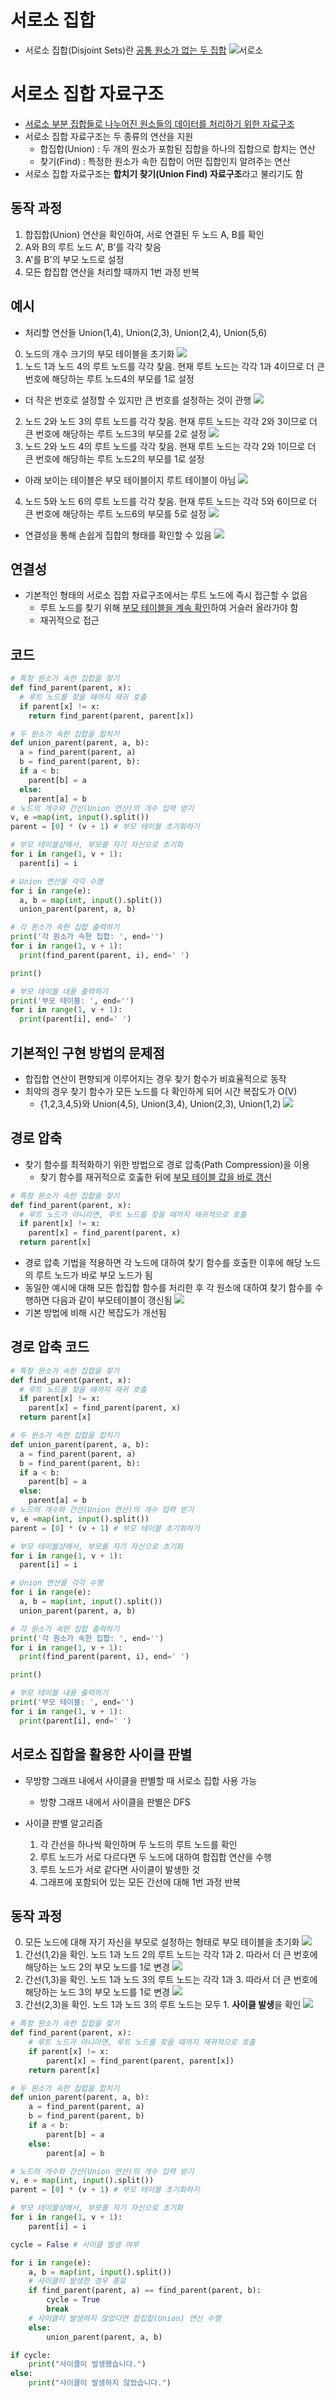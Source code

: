 # 서로소 집합
- 서로소 집합(Disjoint Sets)란 <U>공통 원소가 없는 두 집합</U>
![서로소](유니온_파인드.assets/1.PNG)

# 서로소 집합 자료구조
- <U>서로소 부분 집합들로 나누어진 원소들의 데이터를 처리하기 위한 자료구조</U>
- 서로소 집합 자료구조는 두 종류의 연산을 지원
  - 합집합(Union) : 두 개의 원소가 포함된 집합을 하나의 집합으로 합치는 연산
  - 찾기(Find) : 특정한 원소가 속한 집합이 어떤 집합인지 알려주는 연산
- 서로소 집합 자료구조는 **합치기 찾기(Union Find) 자료구조**라고 불리기도 함

## 동작 과정
1. 합집합(Union) 연산을 확인하여, 서로 연결된 두 노드 A, B를 확인
  1. A와 B의 루트 노드 A', B'를 각각 찾음
  2. A'를 B'의 부모 노드로 설정
2. 모든 합집합 연산을 처리할 때까지 1번 과정 반복

## 예시
- 처리할 연산들 Union(1,4), Union(2,3), Union(2,4), Union(5,6)
0. 노드의 개수 크기의 부모 테이블을 초기화
![](유니온_파인드.assets/2.PNG)
1. 노드 1과 노드 4의 루트 노드를 각각 찾음. 현재 루트 노드는 각각 1과 4이므로 더 큰 번호에 해당하는 루트 노드4의 부모를 1로 설정
  - 더 작은 번호로 설정할 수 있지만 큰 번호를 설정하는 것이 관행
![](유니온_파인드.assets/3.PNG)
2. 노드 2와 노드 3의 루트 노드를 각각 찾음. 현재 루트 노드는 각각 2와 3이므로 더 큰 번호에 해당하는 루트 노드3의 부모를 2로 설정
![](유니온_파인드.assets/4.PNG)
3. 노드 2와 노드 4의 루트 노드를 각각 찾음. 현재 루트 노드는 각각 2와 1이므로 더 큰 번호에 해당하는 루트 노드2의 부모를 1로 설정
  - 아래 보이는 테이블은 부모 테이블이지 루트 테이블이 아님
![](유니온_파인드.assets/5.PNG)
4. 노드 5와 노드 6의 루트 노드를 각각 찾음. 현재 루트 노드는 각각 5와 6이므로 더 큰 번호에 해당하는 루트 노드6의 부모를 5로 설정
![](유니온_파인드.assets/6.PNG)

- 연결성을 통해 손쉽게 집합의 형태를 확인할 수 있음
![](유니온_파인드.assets/7.PNG)

## 연결성
- 기본적인 형태의 서로소 집합 자료구조에서는 루트 노드에 즉시 접근할 수 없음
  - 루트 노드를 찾기 위해 <U>부모 테이블을 계속 확인</U>하여 거슬러 올라가야 함
  - 재귀적으로 접근

## 코드
```python
# 특정 원소가 속한 집합을 찾기
def find_parent(parent, x):
  # 루트 노드를 찾을 때까지 재귀 호출
  if parent[x] != x: 
    return find_parent(parent, parent[x])

# 두 원소가 속한 집합을 합치기 
def union_parent(parent, a, b):
  a = find_parent(parent, a)
  b = find_parent(parent, b):
  if a < b:
    parent[b] = a
  else:
    parent[a] = b
# 노드의 개수와 간선(Union 연산)의 개수 입력 받기
v, e =map(int, input().split())
parent = [0] * (v + 1) # 부모 테이블 초기화하기

# 부모 테이블상에서, 부모를 자기 자신으로 초기화
for i in range(1, v + 1):
  parent[i] = i

# Union 연산을 각각 수행
for i in range(e):
  a, b = map(int, input().split())
  union_parent(parent, a, b)

# 각 원소가 속한 집합 출력하기
print('각 원소가 속한 집합: ', end='')
for i in range(1, v + 1):
  print(find_parent(parent, i), end=' ')

print()

# 부모 테이블 내용 출력하기
print('부모 테이블: ', end='')
for i in range(1, v + 1):
  print(parent[i], end=' ')
```

## 기본적인 구현 방법의 문제점
- 합집합 연산이 편향되게 이루어지는 경우 찾기 함수가 비효율적으로 동작
- 최악의 경우 찾기 함수가 모든 노드를 다 확인하게 되어 시간 복잡도가 O(V)
  - {1,2,3,4,5}와 Union(4,5), Union(3,4), Union(2,3), Union(1,2)
  ![](유니온_파인드.assets/8.PNG)

## 경로 압축
- 찾기 함수를 최적화하기 위한 방법으로 경로 압축(Path Compression)을 이용
  - 찾기 함수를 재귀적으로 호춣한 뒤에 <U>부모 테이블 값을 바로 갱신</U>

```python
# 특정 원소가 속한 집합을 찾기
def find_parent(parent, x):
  # 루트 노드가 아니라면, 루트 노드를 찾을 때까지 재귀적으로 호출
  if parent[x] != x:
    parent[x] = find_parent(parent, x)
  return parent[x]
```

- 경로 압축 기법을 적용하면 각 노드에 대하여 찾기 함수를 호출한 이후에 해당 노드의 루트 노드가 바로 부모 노드가 됨
- 동일한 예시에 대해 모든 합집합 함수를 처리한 후 각 원소에 대하여 찾기 함수를 수행하면 다음과 같이 부모테이블이 갱신됨
![](유니온_파인드.assets/9.PNG)
- 기본 방법에 비해 시간 복잡도가 개선됨

## 경로 압축 코드
```python
# 특정 원소가 속한 집합을 찾기
def find_parent(parent, x):
  # 루트 노드를 찾을 때까지 재귀 호출
  if parent[x] != x:
    parent[x] = find_parent(parent, x)
  return parent[x]

# 두 원소가 속한 집합을 합치기 
def union_parent(parent, a, b):
  a = find_parent(parent, a)
  b = find_parent(parent, b):
  if a < b:
    parent[b] = a
  else:
    parent[a] = b
# 노드의 개수와 간선(Union 연산)의 개수 입력 받기
v, e =map(int, input().split())
parent = [0] * (v + 1) # 부모 테이블 초기화하기

# 부모 테이블상에서, 부모를 자기 자신으로 초기화
for i in range(1, v + 1):
  parent[i] = i

# Union 연산을 각각 수행
for i in range(e):
  a, b = map(int, input().split())
  union_parent(parent, a, b)

# 각 원소가 속한 집합 출력하기
print('각 원소가 속한 집합: ', end='')
for i in range(1, v + 1):
  print(find_parent(parent, i), end=' ')

print()

# 부모 테이블 내용 출력하기
print('부모 테이블: ', end='')
for i in range(1, v + 1):
  print(parent[i], end=' ')
```

## 서로소 집합을 활용한 사이클 판별
- 무방향 그래프 내에서 사이클을 판별할 때 서로소 집합 사용 가능
  - 방향 그래프 내에서 사이클을 판별은 DFS

- 사이클 판별 알고리즘
  1. 각 간선을 하나씩 확인하며 두 노드의 루트 노드를 확인
    1. 루트 노드가 서로 다르다면 두 노드에 대하여 합집합 연산을 수행
    2. 루트 노드가 서로 같다면 사이클이 발생한 것
  2. 그래프에 포함되어 있는 모든 간선에 대해 1번 과정 반복

## 동작 과정
0. 모든 노드에 대해 자기 자신을 부모로 설정하는 형태로 부모 테이블을 초기화
![](유니온_파인드.assets/10.PNG)
1. 간선(1,2)을 확인. 노드 1과 노드 2의 루트 노드는 각각 1과 2. 따라서 더 큰 번호에 해당하는 노드 2의 부모 노드를 1로 변경
![](유니온_파인드.assets/11.PNG)
2. 간선(1,3)을 확인. 노드 1과 노드 3의 루트 노드는 각각 1과 3. 따라서 더 큰 번호에 해당하는 노드 3의 부모 노드를 1로 변경
![](유니온_파인드.assets/12.PNG)
3. 간선(2,3)을 확인. 노드 1과 노드 3의 루트 노드는 모두 1. **사이클 발생**을 확인
![](유니온_파인드.assets/13.PNG)

```python
# 특정 원소가 속한 집합을 찾기
def find_parent(parent, x):
    # 루트 노드가 아니라면, 루트 노드를 찾을 때까지 재귀적으로 호출
    if parent[x] != x:
        parent[x] = find_parent(parent, parent[x])
    return parent[x]

# 두 원소가 속한 집합을 합치기
def union_parent(parent, a, b):
    a = find_parent(parent, a)
    b = find_parent(parent, b)
    if a < b:
        parent[b] = a
    else:
        parent[a] = b

# 노드의 개수와 간선(Union 연산)의 개수 입력 받기
v, e = map(int, input().split())
parent = [0] * (v + 1) # 부모 테이블 초기화하기

# 부모 테이블상에서, 부모를 자기 자신으로 초기화
for i in range(1, v + 1):
    parent[i] = i

cycle = False # 사이클 발생 여부

for i in range(e):
    a, b = map(int, input().split())
    # 사이클이 발생한 경우 종료
    if find_parent(parent, a) == find_parent(parent, b):
        cycle = True
        break
    # 사이클이 발생하지 않았다면 합집합(Union) 연산 수행
    else:
        union_parent(parent, a, b)

if cycle:
    print("사이클이 발생했습니다.")
else:
    print("사이클이 발생하지 않았습니다.")
```